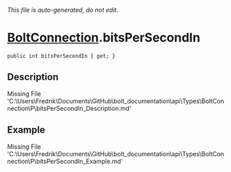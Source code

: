 *This file is auto-generated, do not edit.*

# [BoltConnection](Types/BoltConnection.md).bitsPerSecondIn
`public int bitsPerSecondIn { get; }`
## Description
Missing File 'C:\Users\Fredrik\Documents\GitHub\bolt_documentation\api\Types\BoltConnection\P\bitsPerSecondIn_Description.md'
## Example
Missing File 'C:\Users\Fredrik\Documents\GitHub\bolt_documentation\api\Types\BoltConnection\P\bitsPerSecondIn_Example.md'
